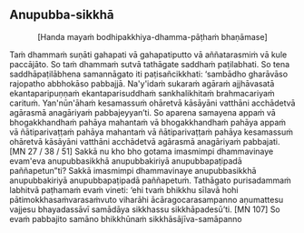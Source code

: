 ## Anupubba-sikkhā<a id="anupubba-sikkha"></a>

<center>[Handa mayaṁ bodhipakkhiya-dhamma-pāṭhaṁ bhaṇāmase]</center>

Taṁ dhammaṁ suṇāti gahapati vā gahapatiputto vā aññatarasmiṁ
vā kule paccājāto. So taṁ dhammaṁ sutvā tathāgate saddhaṁ
paṭilabhati. So tena saddhāpaṭilābhena samannāgato iti
paṭisañcikkhati: ‘sambādho gharāvāso rajopatho abbhokāso
pabbajjā. Na'y'idaṁ sukaraṁ agāraṁ ajjhāvasatā ekantaparipuṇṇaṁ
ekantaparisuddhaṁ sankhalikhitaṁ brahmacariyaṁ carituṁ.
Yan'nūn'āhaṁ kesamassuṁ ohāretvā kāsāyāni vatthāni acchādetvā
agārasmā anagāriyaṁ pabbajeyyan’ti. So aparena samayena appaṁ
vā bhogakkhandhaṁ pahāya mahantaṁ vā bhogakkhandhaṁ
pahāya appaṁ vā ñātiparivaṭṭaṁ pahāya mahantaṁ vā
ñātiparivaṭṭaṁ pahāya kesamassuṁ ohāretvā kāsāyāni vatthāni
acchādetvā agārasmā anagāriyaṁ pabbajati.
[MN 27 / 38 / 51]
Sakkā nu kho bho gotama imasmimpi dhammavinaye evam'eva
anupubbasikkhā anupubbakiriyā anupubbapaṭipadā paññapetun”ti?
Sakkā imasmimpi dhammavinaye anupubbasikkhā anupubbakiriyā
anupubbapaṭipadā paññapetuṁ. Tathāgato purisadammaṁ labhitvā
paṭhamaṁ evaṁ vineti: ‘ehi tvaṁ bhikkhu sīlavā hohi
pātimokkhasaṁvarasaṁvuto viharāhi ācāragocarasampanno
aṇumattesu vajjesu bhayadassāvī samādāya sikkhassu
sikkhāpadesū’ti.
[MN 107]
So evaṁ pabbajito samāno bhikkhūnaṁ sikkhāsājīva-samāpanno
